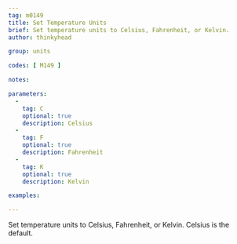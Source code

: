```yaml
---
tag: m0149
title: Set Temperature Units
brief: Set temperature units to Celsius, Fahrenheit, or Kelvin.
author: thinkyhead

group: units

codes: [ M149 ]

notes:

parameters:
  -
    tag: C
    optional: true
    description: Celsius
  -
    tag: F
    optional: true
    description: Fahrenheit
  -
    tag: K
    optional: true
    description: Kelvin

examples:

---
```


Set temperature units to Celsius, Fahrenheit, or Kelvin. Celsius is the default.
